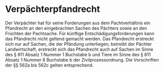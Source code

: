 # Verpächterpfandrecht

Der Verpächter hat für seine Forderungen aus dem Pachtverhältnis ein Pfandrecht an den eingebrachten Sachen des Pächters sowie an den Früchten der Pachtsache. Für künftige Entschädigungsforderungen kann das Pfandrecht nicht geltend gemacht werden. Das Pfandrecht erstreckt sich nur auf Sachen, die der Pfändung unterliegen; betreibt der Pächter Landwirtschaft, erstreckt sich das Pfandrecht auch auf Sachen im Sinne des § 811 Absatz 1 Nummer 1 Buchstabe b und Tiere im Sinne des § 811 Absatz 1 Nummer 8 Buchstabe b der Zivilprozessordnung. Die Vorschriften der §§ 562a bis 562c gelten entsprechend. 

